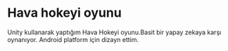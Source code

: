 # Hava hokeyi oyunu
Unity kullanarak yaptığım Hava Hokeyi oyunu.Basit bir yapay zekaya karşı oynanıyor.
Android platform için dizayn ettim.
